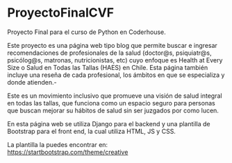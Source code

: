 # ProyectoFinalCVF
 Proyecto Final para el curso de Python en Coderhouse.

 Este proyecto es una página web tipo blog que permite buscar e ingresar recomendaciones de profesionales de la salud (doctor@s, psiquiatr@s, psicólog@s, matronas, nutricionistas, etc) cuyo enfoque es Health at Every Size o Salud en Todas las Tallas (HAES) en Chile. Esta página también incluye una reseña de cada profesional, los ámbitos en que se especializa y donde atienden.-

 Este es un movimiento inclusivo que promueve una visión de salud integral en todas las tallas, que funciona como un espacio seguro para personas que buscan mejorar su hábitos de salud sin ser juzgados por como lucen.

 En esta página web se utiliza Django para el backend y una plantilla de Bootstrap para el front end, la cual utiliza HTML, JS y CSS.

 La plantilla la puedes encontrar en: https://startbootstrap.com/theme/creative 
